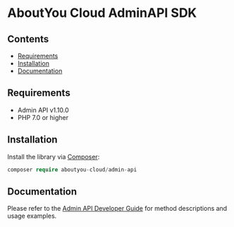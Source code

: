 # AboutYou Cloud AdminAPI SDK

## Contents

* [Requirements](#requirements)
* [Installation](#installation)
* [Documentation](#documentation)

## Requirements

* Admin API v1.10.0
* PHP 7.0 or higher

## Installation

Install the library via [Composer](https://getcomposer.org/):

```php
composer require aboutyou-cloud/admin-api
```

## Documentation

Please refer to the [Admin API Developer Guide](https://scayle.dev/en/dev/admin-api/introduction) for method descriptions and usage examples.

